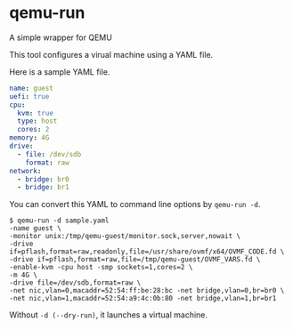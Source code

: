 # qemu-run
A simple wrapper for QEMU

This tool configures a virual machine using a YAML file.

Here is a sample YAML file.
```yaml
name: guest
uefi: true
cpu:
  kvm: true
  type: host
  cores: 2
memory: 4G
drive:
  - file: /dev/sdb
    format: raw
network:
  - bridge: br0
  - bridge: br1
```

You can convert this YAML to command line options by `qemu-run -d`.
```
$ qemu-run -d sample.yaml
-name guest \
-monitor unix:/tmp/qemu-guest/monitor.sock,server,nowait \
-drive if=pflash,format=raw,readonly,file=/usr/share/ovmf/x64/OVMF_CODE.fd \
-drive if=pflash,format=raw,file=/tmp/qemu-guest/OVMF_VARS.fd \
-enable-kvm -cpu host -smp sockets=1,cores=2 \
-m 4G \
-drive file=/dev/sdb,format=raw \
-net nic,vlan=0,macaddr=52:54:ff:be:28:bc -net bridge,vlan=0,br=br0 \
-net nic,vlan=1,macaddr=52:54:a9:4c:0b:80 -net bridge,vlan=1,br=br1
```
Without `-d (--dry-run)`, it launches a virtual machine.

